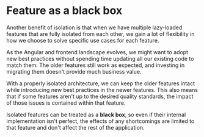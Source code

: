 # Feature as a black box

Another benefit of isolation is that when we have multiple lazy-loaded features that are fully isolated
from each other, we gain a lot of flexibility in how we choose to solve specific use cases for each feature.

As the Angular and frontend landscape evolves, we might want to adopt new best practices without
spending time updating all our existing code to match them. The older features still work as expected,
and investing in migrating them doesn't provide much business value.

With a properly isolated architecture, we can keep the older features intact while introducing new
best practices in the newer features. This also means that if some features aren't up to the desired
quality standards, the impact of those issues is contained within that feature.

Isolated features can be treated as a **black box**, so even if their internal implementation isn't perfect,
the effects of any shortcomings are limited to that feature and don't affect the rest of the application.
